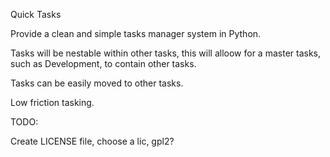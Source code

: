 Quick Tasks

Provide a clean and simple tasks manager system in Python.

Tasks will be nestable within other tasks, this will alloow for a master tasks,
such as Development, to contain other tasks.

Tasks can be easily moved to other tasks.

Low friction tasking.



TODO:

Create LICENSE file, choose a lic, gpl2?
